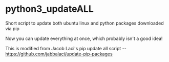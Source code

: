 # python3_updateALL
Short script to update both ubuntu linux and python packages downloaded via pip

Now you can update everything at once, which probably isn't a good idea!

This is modified from Jacob Laci's pip update all script -- https://github.com/jabbalaci/update-pip-packages

